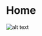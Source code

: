 # Home
![alt text](https://github.com/predufranca/Portfolio/blob/main/Projetos/Mega-Sena/images/home-sena.png?raw=true)
